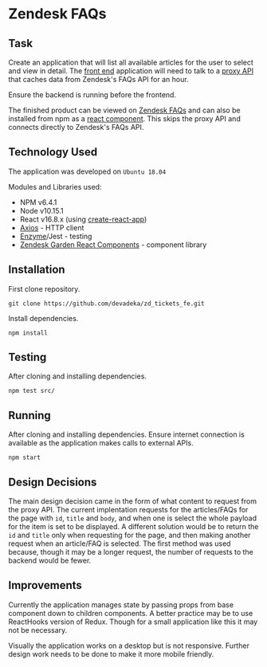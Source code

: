 # Zendesk FAQs

## Task
Create an application that will list all available articles for the user to select and view in detail. The [front end](https://github.com/devadeka/zd_tickets_fe) application will need to talk to a [proxy API](https://github.com/devadeka/zd_tickets_be) that caches data from Zendesk's FAQs API for an hour.

Ensure the backend is running before the frontend.

The finished product can be viewed on [Zendesk FAQs](https://agitated-varahamihira-3662cf.netlify.com/) and can also be installed from npm as a [react component](https://www.npmjs.com/package/zd_faqs). This skips the proxy API and connects directly to Zendesk's FAQs API.

## Technology Used
The application was developed on `Ubuntu 18.04`

Modules and Libraries used:
- NPM v6.4.1
- Node v10.15.1
- React v16.8.x (using [create-react-app](https://github.com/facebook/create-react-app))
- [Axios](https://github.com/axios/axios) - HTTP client
- [Enzyme](https://github.com/airbnb/enzyme)/Jest - testing
- [Zendesk Garden React Components](https://github.com/zendeskgarden/react-components) - component library

## Installation
First clone repository.

`git clone https://github.com/devadeka/zd_tickets_fe.git`

Install dependencies.

`npm install`

## Testing
After cloning and installing dependencies.

`npm test src/`

## Running
After cloning and installing dependencies.
Ensure internet connection is available as the application makes calls to external APIs.

`npm start`

## Design Decisions
The main design decision came in the form of what content to request from the proxy API. The current implentation requests for the articles/FAQs for the page with `id`, `title` and `body`, and when one is select the whole payload for the item is set to be displayed. A different solution would be to return the `id` and `title` only when requesting for the page, and then making another request when an article/FAQ is selected. The first method was used because, though it may be a longer request, the number of requests to the backend would be fewer.

## Improvements
Currently the application manages state by passing props from base component down to children components. A better practice may be to use ReactHooks version of Redux. Though for a small application like this it may not be necessary.

Visually the application works on a desktop but is not responsive. Further design work needs to be done to make it more mobile friendly.
